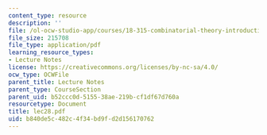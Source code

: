 ```yaml
---
content_type: resource
description: ''
file: /ol-ocw-studio-app/courses/18-315-combinatorial-theory-introduction-to-graph-theory-extremal-and-enumerative-combinatorics-spring-2005/b840de5c482c4f34bd9fd2d156170762_lec28.pdf
file_size: 215708
file_type: application/pdf
learning_resource_types:
- Lecture Notes
license: https://creativecommons.org/licenses/by-nc-sa/4.0/
ocw_type: OCWFile
parent_title: Lecture Notes
parent_type: CourseSection
parent_uid: b52ccc0d-5155-38ae-219b-cf1df67d760a
resourcetype: Document
title: lec28.pdf
uid: b840de5c-482c-4f34-bd9f-d2d156170762
---
```

